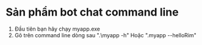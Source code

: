 # Sản phẩm bot chat command line
1. Đầu tiên bạn hãy chạy myapp.exe
2. Gõ trên command line dòng sau ".\myapp -h" Hoặc ".myapp --helloRim" 
